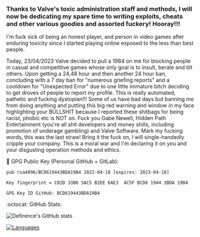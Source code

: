 ### Thanks to Valve's toxic administration staff and methods, I will now be dedicating my spare time to writing exploits, cheats and other various goodies and assorted fuckery! Hooray!!!

I'm fuck sick of being an honest player, and person in video games after enduring toxicity since I started playing online exposed to the less than best people.

Today, 23/04/2023 Valve decided to pull a 1984 on me for blocking people in casual and competitive games whose only goal is to insult, berate and tilt others. Upon getting a 24,48 hour and then another 24 hour ban, concluding with a 7 day ban for "numerous griefing reports" and a cooldown for "Unexpected Error" due to one little immature bitch deciding to get droves of people to report my profile. This is really automated, pathetic and fucking dystopian!!! Some of us have bad days but banning me from doing anything and putting this big red warning and window in my face highlighting your BULLSHIT because I reported these shitbags for being racist, phobic etc is NOT on. Fuck you Gabe Newell, Hidden Path Entertainment (you're all shit developers and money shills, including promotion of underage gambling) and Valve Software. Mark my fucking words, this was the last straw! Bring it the fuck on, I will single-handedly cripple your company. This is a moral war and I'm declaring it on you and your disgusting operation methods and ethics.

🔑 GPG Public Key (Personal GitHub + GitLab):

```
pub rsa4096/BCD619443BDA19B4 2022-04-18 [expires: 2023-04-18]

Key fingerprint = C02D 33B6 5AC5 B2EE 6AE3  AC5F BCD6 1944 3BDA 19B4 

GPG Key ID GitHub: BCD619443BDA19B4
```

:octocat: GitHub Stats:

![Defirence's GitHub stats](https://github-readme-stats.vercel.app/api?username=defirence&show_icons=true&theme=dark)

[![Languages](https://github-readme-stats.vercel.app/api/top-langs/?username=defirence&layout=compact&theme=dark)](https://github.com/anuraghazra/github-readme-stats)

